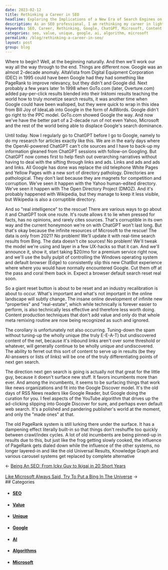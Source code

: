 ```yaml
---
date: 2023-02-12
title: Rethinking a Career in SEO
headline: Exploring the Implications of a New Era of Search Engines on My Career in SEO
description: As an SEO professional, I am rethinking my career in light of the new era of search engines. Google's dominance has been challenged by ChatGPT and Microsoft, and content production techniques that don't add value are now being ignored. I'm noticing that Google is favoring incumbents more than ever, and the old PageRank system is slowly being replaced by other systems. I'm exploring the implications of this shift, and the impact it will have on my career.
keywords: SEO, Career, Rethinking, Google, ChatGPT, Microsoft, Content Production, Value, Unique, Undiscovered, Algorithms, PageRank, Discover, Knowledge Graph, Incumbents, Results
categories: seo, value, unique, google, ai, algorithm, microsoft
permalink: /blog/rethinking-a-career-in-seo/
layout: post
group: blog
---
```



Where to begin? Well, at the beginning naturally. And then we'll work our way
all the way through to the end. Things are different now. Google was an almost
2-decade anomaly. AltaVista from Digital Equipment Corporation (DEC) in 1995
could have been Google had they had something like PageRank to improve
relevancy, but they didn't and Google did. Next probably a few years later 1n
1998 when GoTo.com (later, Overture.com) added pay-per-click results blended
into their Inktomi results teaching the world how to truly monetize search
results, it was another time when Google could have been walloped, but they
were quick to wrap in this idea from Bill Joy of IdeaLab into Google in the
form of AdWords. Google didn't go right to the PPC model. GoTo.com showed
Google the way. And now we've have the better part of a 2-decade run of not
even Yahoo, Microsoft and the rest of the world being able to displace Google's
search dominance.

Until today. Now I regularly go to ChatGPT before I go to Google, namely to do
my research for articles exactly like this. We are in the early days where the
OpenAI-powered ChatGPT can't cite sources and I have to back-up my information
gleaned from ChatGPT sessions with follow-on Googling. But ChatGPT now comes
first to help flesh out overarching narratives without having to deal with the
sifting through links and ads. Links and ads and ads and links. All Google has
done was replace the old telephone White Pages and Yellow Pages with a new sort
of directory pathology. Directories are pathological. They don't last because
they are magnets for competition and corruption. We've seen it happen with the
Yahoo human-edited directory. We've seen it happen with The Open Directory
Project (DMOZ). And it's probably happened with Wikipedia, but they manage to
keep it less visible, but Wikipedia is also a corruptible directory.

And so "real intelligence" to the rescue! There are various ways to go about it
and ChatGPT took one route. It's route allows it to lie when pressed for facts,
has no opinions, and rarely cites sources. That's corruptible in its own way
and the current honeymoon we're on with ChatGPT won't last long. But that's
okay because the infinite resources of Microsoft to the rescue! The data is
only from 2021? No problem! We'll update it with real-time search results from
Bing. The data doesn't cite sources! No problem! We'll tweak the model we're
using and layer in a few UX-hacks so that it can. And we'll announce it, show
it, start taking $20/mo for a premium service right now, and we'll use the
bully pulpit of controlling the Windows operating system and default browser
(Edge) to consistently slip this new ChatBot experience where where you would
have normally encountered Google. Cut them off at the pass and coral them back
in. Expect a browser default search reset real soon.

So a giant reset button is about to be reset and an industry recalibration is
about to occur. What's important and what's not important in the online
landscape will subtly change. The insane online development of infinite new
"properties" and "real-estate", which while technically is forever easier to
perform, is also technically less effective and therefore less worth doing.
Content production techniques that don't add value and only do that whole meta
remixing routine are now being recognized as such and ignored.

The corollary is unfortunately not also occurring. Tuning-down the spam without
tuning-up the wholly unique (the truly E-E-A-T) but undiscovered content of the
net, because it's inbound links aren't over some threshold or whatever, will
generally continue to be wholly unique and undiscovered. The ability to ferret
out this sort of content to serve up in results (be they AI-answers or lists of
links) will be one of the truly differentiating points of next gen search.

The direction next gen search is going is actually not that great for the
little guy, because it doesn't surface new stuff. It favors incumbents more
than ever. And among the incumbents, it seems to be surfacing things that work
like news organizations and fit into the Google Discover model. It's the old
days of RSS News readers like Google Reader, but Google doing the curation for
you. I feel aspects of the YouTube algorithm that drives up the ad-clicking
slipping into Google Discover for sure, and perhaps even default web search.
It's a polished and pandering publisher's world at the moment, and only the
"made ones" at that.

The old PageRank system is still lurking there under the surface. It has a
dampening effect literally built-in so that things don't reshuffle too quickly
between crawl/index cycles. A lot of old incumbents are being pinned-up in
results due to this, but just like the frog getting slowly cooked, the
influence of PageRank gets dialed down while the influence of the other
systems, no longer layered-in and like the old Universal Results, Knowledge
Graph and various carousel systems get replaced by complete alternative


<div class="arrow-links"><div class="post-nav-prev"><span class="arrow">&larr;&nbsp;</span><a href="/blog/being-an-seo-from-icky-guy-to-ikigai-in-20-short-years/">Being An SEO: From Icky Guy to Ikigai in 20 Short Years</a></div> &nbsp; <div class="post-nav-next"><a href="/blog/like-microsoft-always-said-try-to-put-a-bing-in-the-universe/">Like Microsoft Always Said, Try To Put a Bing In The Universe</a><span class="arrow">&nbsp;&rarr;</span></div></div>
## Categories

<ul>
<li><h4><a href='/seo/'>SEO</a></h4></li>
<li><h4><a href='/value/'>Value</a></h4></li>
<li><h4><a href='/unique/'>Unique</a></h4></li>
<li><h4><a href='/google/'>Google</a></h4></li>
<li><h4><a href='/ai/'>AI</a></h4></li>
<li><h4><a href='/algorithm/'>Algorithms</a></h4></li>
<li><h4><a href='/microsoft/'>Microsoft</a></h4></li></ul>